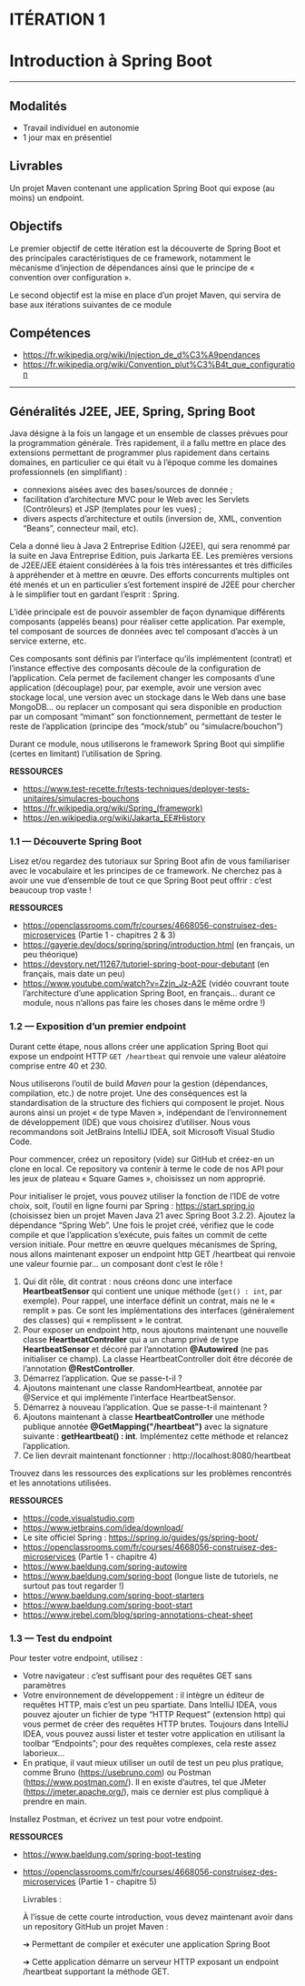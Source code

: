 # ITÉRATION 1
# Introduction à Spring Boot

---

## Modalités
- Travail individuel en autonomie
- 1 jour max en présentiel

## Livrables

Un projet Maven contenant une application Spring Boot qui expose (au moins) un endpoint.

## Objectifs

Le premier objectif de cette itération est la découverte de Spring Boot et des principales
caractéristiques de ce framework, notamment le mécanisme d’injection de dépendances ainsi que le principe de « convention over configuration ».

Le second objectif est la mise en place d’un projet Maven, qui servira de base aux itérations
suivantes de ce module

## Compétences

- https://fr.wikipedia.org/wiki/Injection_de_d%C3%A9pendances
- https://fr.wikipedia.org/wiki/Convention_plut%C3%B4t_que_configuration

---

## Généralités J2EE, JEE, Spring, Spring Boot

Java désigne à la fois un langage et un ensemble de classes prévues pour la programmation
générale. Très rapidement, il a fallu mettre en place des extensions permettant de programmer
plus rapidement dans certains domaines, en particulier ce qui était vu à l’époque comme les
domaines professionnels (en simplifiant) :

- connexions aisées avec des bases/sources de donnée ;
- facilitation d’architecture MVC pour le Web avec les Servlets (Contrôleurs) et JSP (templates pour les vues) ;
- divers aspects d’architecture et outils (inversion de, XML, convention “Beans”, connecteur mail, etc).

Cela a donné lieu à Java 2 Entreprise Edition (J2EE), qui sera renommé par la suite en Java
Entreprise Edition, puis Jarkarta EE. Les premières versions de J2EE/JEE étaient considérées à la
fois très intéressantes et très difficiles à appréhender et à mettre en œuvre. Des efforts
concurrents multiples ont été menés et un en particulier s’est fortement inspiré de J2EE pour
chercher à le simplifier tout en gardant l’esprit : Spring.

L’idée principale est de pouvoir assembler de façon dynamique différents composants (appelés
beans) pour réaliser cette application. Par exemple, tel composant de sources de données avec tel
composant d’accès à un service externe, etc.

Ces composants sont définis par l’interface qu’ils implémentent (contrat) et l’instance effective des
composants découle de la configuration de l’application. Cela permet de facilement changer les
composants d’une application (découplage) pour, par exemple, avoir une version avec stockage
local, une version avec un stockage dans le Web dans une base MongoDB... ou replacer un
composant qui sera disponible en production par un composant “mimant” son fonctionnement,
permettant de tester le reste de l’application (principe des “mock/stub” ou “simulacre/bouchon”)

Durant ce module, nous utiliserons le framework Spring Boot qui simplifie (certes en limitant)
l’utilisation de Spring.

**RESSOURCES**
- https://www.test-recette.fr/tests-techniques/deployer-tests-unitaires/simulacres-bouchons
- https://fr.wikipedia.org/wiki/Spring_(framework)
- https://en.wikipedia.org/wiki/Jakarta_EE#History


### 1.1 — Découverte Spring Boot
Lisez et/ou regardez des tutoriaux sur Spring Boot afin de vous familiariser avec le vocabulaire et
les principes de ce framework. Ne cherchez pas à avoir une vue d’ensemble de tout ce que Spring
Boot peut offrir : c’est beaucoup trop vaste !

**RESSOURCES**
- https://openclassrooms.com/fr/courses/4668056-construisez-des-microservices (Partie 1 - chapitres 2 & 3)
- https://gayerie.dev/docs/spring/spring/introduction.html (en français, un peu théorique)
- https://devstory.net/11267/tutoriel-spring-boot-pour-debutant (en français, mais date un peu)
- https://www.youtube.com/watch?v=Zzjn_Jz-A2E (vidéo couvrant toute l’architecture d’une application Spring Boot, en français... durant ce module, nous n’allons pas faire les choses dans le même ordre !)

### 1.2 — Exposition d’un premier endpoint

Durant cette étape, nous allons créer une application Spring Boot qui expose un endpoint HTTP
`GET /heartbeat` qui renvoie une valeur aléatoire comprise entre 40 et 230.

Nous utiliserons l’outil de build _Maven_ pour la gestion (dépendances, compilation, etc.) de notre projet. Une des conséquences est la standardisation de la structure des fichiers qui composent le projet. Nous aurons ainsi un projet « de type Maven », indépendant de l’environnement de développement (IDE) que vous choisirez d’utiliser. Nous vous recommandons soit JetBrains IntelliJ IDEA, soit Microsoft Visual Studio Code.

Pour commencer, créez un repository (vide) sur GitHub et créez-en un clone en local. Ce
repository va contenir à terme le code de nos API pour les jeux de plateau « Square Games »,
choisissez un nom approprié.

Pour initialiser le projet, vous pouvez utiliser la fonction de l’IDE de votre choix, soit, l’outil en ligne fourni par Spring : https://start.spring.io (choisissez bien un projet
Maven Java 21 avec Spring Boot 3.2.2). Ajoutez la dépendance “Spring Web”.
Une fois le projet créé, vérifiez que le code compile et que l’application s’exécute, puis faites un
commit de cette version initiale.
Pour mettre en œuvre quelques mécanismes de Spring, nous allons maintenant exposer un
endpoint http GET /heartbeat qui renvoie une valeur fournie par... un composant dont c’est le
rôle !

1. Qui dit rôle, dit contrat : nous créons donc une interface **HeartbeatSensor** qui contient
   une unique méthode (`get() : int`, par exemple). Pour rappel, une interface définit un
   contrat, mais ne le « remplit » pas. Ce sont les implémentations des interfaces
   (généralement des classes) qui « remplissent » le contrat.
2. Pour exposer un endpoint http, nous ajoutons maintenant une nouvelle classe
   **HeartbeatController** qui a un champ privé de type **HeartbeatSensor** et décoré par
   l’annotation **@Autowired** (ne pas initialiser ce champ). La classe HeartbeatController
   doit être décorée de l’annotation **@RestController**.
3. Démarrez l’application. Que se passe-t-il ?
4. Ajoutons maintenant une classe RandomHeartbeat, annotée par @Service et qui
   implémente l’interface HeartbeatSensor.
5. Démarrez à nouveau l’application. Que se passe-t-il maintenant ?
6. Ajoutons maintenant à classe **HeartbeatController** une méthode publique annotée
   **@GetMapping("/heartbeat")** avec la signature suivante : **getHeartbeat() : int**.
   Implémentez cette méthode et relancez l’application.
7. Ce lien devrait maintenant fonctionner : http://localhost:8080/heartbeat
   
Trouvez dans les ressources des explications sur les problèmes rencontrés et les annotations utilisées.
   
**RESSOURCES**
- https://code.visualstudio.com
- https://www.jetbrains.com/idea/download/
- Le site officiel Spring : https://spring.io/guides/gs/spring-boot/
- https://openclassrooms.com/fr/courses/4668056-construisez-des-microservices (Partie 1 -
  chapitre 4)
- https://www.baeldung.com/spring-autowire
- https://www.baeldung.com/spring-boot (longue liste de tutoriels, ne surtout pas tout regarder !)
- https://www.baeldung.com/spring-boot-starters
- https://www.baeldung.com/spring-boot-start
- https://www.jrebel.com/blog/spring-annotations-cheat-sheet

### 1.3 — Test du endpoint
Pour tester votre endpoint, utilisez :

- Votre navigateur : c’est suffisant pour des requêtes GET sans paramètres
- Votre environnement de développement : il intègre un éditeur de requêtes HTTP, mais c’est
  un peu spartiate. Dans IntelliJ IDEA, vous pouvez ajouter un fichier de type “HTTP
  Request” (extension http) qui vous permet de créer des requêtes HTTP brutes. Toujours
  dans IntelliJ IDEA, vous pouvez aussi lister et tester votre application en utilisant la toolbar
  “Endpoints”; pour des requêtes complexes, cela reste assez laborieux...
- En pratique, il vaut mieux utiliser un outil de test un peu plus pratique, comme Bruno
  (https://usebruno.com) ou Postman (https://www.postman.com/). Il en existe d’autres, tel
  que JMeter (https://jmeter.apache.org/), mais ce dernier est plus compliqué à prendre en
  main.

Installez Postman, et écrivez un test pour votre endpoint.

  **RESSOURCES**

- https://www.baeldung.com/spring-boot-testing
- https://openclassrooms.com/fr/courses/4668056-construisez-des-microservices (Partie 1 -
  chapitre 5)

    
    Livrables :

    À l’issue de cette courte introduction, vous devez maintenant avoir dans un repository
    GitHub un projet Maven :
    
    ➔ Permettant de compiler et exécuter une application Spring Boot
    
    ➔ Cette application démarre un serveur HTTP exposant un endpoint
    /heartbeat supportant la méthode GET.